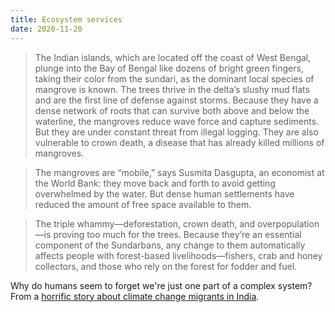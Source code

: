 ```yaml
---
title: Ecosystem services
date: 2020-11-20
---
```


<blockquote>The Indian islands, which are located off the coast of West Bengal, plunge into the Bay of Bengal like dozens of bright green fingers, taking their color from the sundari, as the dominant local species of mangrove is known. The trees thrive in the delta’s slushy mud flats and are the first line of defense against storms. Because they have a dense network of roots that can survive both above and below the waterline, the mangroves reduce wave force and capture sediments. But they are under constant threat from illegal logging. They are also vulnerable to crown death, a disease that has already killed millions of mangroves.</blockquote><blockquote>The mangroves are “mobile,” says Susmita Dasgupta, an economist at the World Bank: they move back and forth to avoid getting overwhelmed by the water. But dense human settlements have reduced the amount of free space available to them.</blockquote><blockquote>The triple whammy—deforestation, crown death, and overpopulation—is proving too much for the trees. Because they’re an essential component of the Sundarbans, any change to them automatically affects people with forest-based livelihoods—fishers, crab and honey collectors, and those who rely on the forest for fodder and fuel.</blockquote><p>Why do humans seem to forget we're just one part of a complex system? From a <a href="https://www.technologyreview.com/2020/11/19/1012216/sundarbans-amphan-climate-change-migration">horrific story about climate change migrants in India</a>. </p>